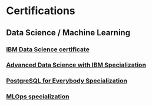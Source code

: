# Certifications

## Data Science / Machine Learning

### [IBM Data Science certificate](https://www.coursera.org/professional-certificates/ibm-data-science)

### [Advanced Data Science with IBM Specialization](https://www.coursera.org/specializations/advanced-data-science-ibm#courses)

### [PostgreSQL for Everybody Specialization](https://www.coursera.org/specializations/postgresql-for-everybody)

### [MLOps specialization](https://www.coursera.org/specializations/machine-learning-engineering-for-production-mlops)
